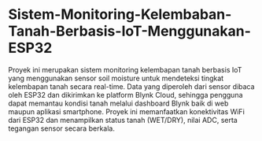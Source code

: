 # Sistem-Monitoring-Kelembaban-Tanah-Berbasis-IoT-Menggunakan-ESP32
Proyek ini merupakan sistem monitoring kelembapan tanah berbasis IoT yang menggunakan sensor soil moisture untuk mendeteksi tingkat kelembapan tanah secara real-time. Data yang diperoleh dari sensor dibaca oleh ESP32 dan dikirimkan ke platform Blynk Cloud, sehingga pengguna dapat memantau kondisi tanah melalui dashboard Blynk baik di web maupun aplikasi smartphone. Proyek ini memanfaatkan konektivitas WiFi dari ESP32 dan menampilkan status tanah (WET/DRY), nilai ADC, serta tegangan sensor secara berkala.
